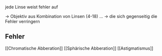 jede Linse weist fehler auf

-> Objektiv aus Kombination von Linsen (4-18) ...
-> die sich gegenseitig die Fehler verringern 

## Fehler
[[Chromatische Abberation]]
[[Sphärische Abberation]]
[[Astigmatismus]]